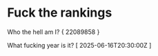 # Fuck the rankings

Who the hell am I?
{ 22089858 }

What fucking year is it?
[ 2025-06-16T20:30:00Z ]
